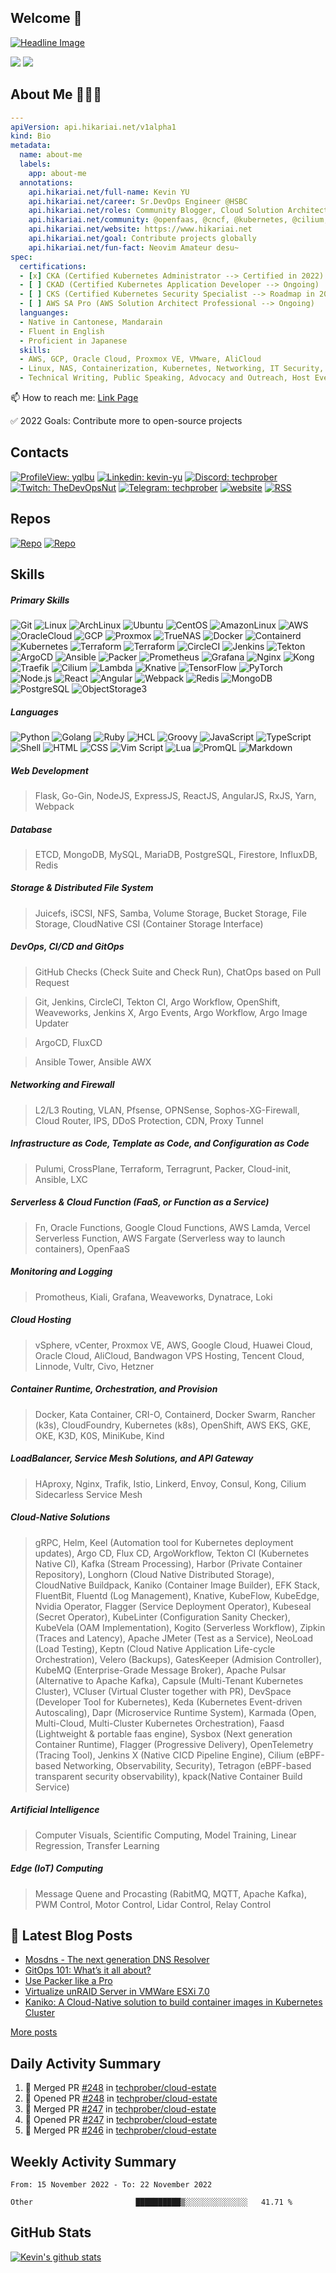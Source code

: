 ## Welcome 👋

[![Headline Image](https://github.com/yqlbu/yqlbu/blob/master/assets/github-headline.png?raw=true)](https://github.com/yqlbu)

[![](https://img.shields.io/badge/www.hikariai.net-up-brightegreen?style=for-the-badge)](https://hikariai.net)
[![](https://img.shields.io/badge/link.hikariai.net-up-brightegreen?style=for-the-badge)](https://link.hikariai.net)

## About Me 👨🏻‍💻

```yaml
---
apiVersion: api.hikariai.net/v1alpha1
kind: Bio
metadata:
  name: about-me
  labels:
    app: about-me
  annotations:
    api.hikariai.net/full-name: Kevin YU
    api.hikariai.net/career: Sr.DevOps Engineer @HSBC
    api.hikariai.net/roles: Community Blogger, Cloud Solution Architect, DevOps Specialist, Security Specialist
    api.hikariai.net/community: @openfaas, @cncf, @kubernetes, @cilium, @juicedata, and @techprober
    api.hikariai.net/website: https://www.hikariai.net
    api.hikariai.net/goal: Contribute projects globally
    api.hikariai.net/fun-fact: Neovim Amateur desu~
spec:
  certifications:
  - [x] CKA (Certified Kubernetes Administrator --> Certified in 2022)
  - [ ] CKAD (Certified Kubernetes Application Developer --> Ongoing)
  - [ ] CKS (Certified Kubernetes Security Specialist --> Roadmap in 2023)
  - [ ] AWS SA Pro (AWS Solution Architect Professional --> Ongoing)
  languanges:
  - Native in Cantonese, Mandarain
  - Fluent in English
  - Proficient in Japanese
  skills:
  - AWS, GCP, Oracle Cloud, Proxmox VE, VMware, AliCloud
  - Linux, NAS, Containerization, Kubernetes, Networking, IT Security, DevSecOps, GitOps, Serverless, Automation
  - Technical Writing, Public Speaking, Advocacy and Outreach, Host Events
```

📫 How to reach me: [Link Page](https://link.hikariai.net)

✅ 2022 Goals: Contribute more to open-source projects

## Contacts

[![ProfileView: yqlbu](https://komarev.com/ghpvc/?username=yqlbu&label=Profile+View&color=red&style=flat-square)](https://github.com/yqlbu)
[![Linkedin: kevin-yu](https://img.shields.io/badge/Linkedin-Kevin%20Yu-blue?style=flat-square&logo=Linkedin&logoColor=white&link=https://www.linkedin.com/in/chinglong-kevin-yu)](https://www.linkedin.com/in/chinglong-kevin-yu)
[![Discord: techprober](https://img.shields.io/badge/Discord-TechProber-blueviolet?style=flat-square&logo=Discord&logoColor=white&link=https://discord.gg/hyNwvjtBJ7)](https://discord.gg/hyNwvjtBJ7)
[![Twitch: TheDevOpsNut](https://img.shields.io/badge/Twitch-TheDevOpsNut-blueviolet?style=flat-square&logo=Twitch&logoColor=white&link=https://www.twitch.tv/TheDevOpsNut)](https://www.twitch.tv/TheDevOpsNut)
[![Telegram: techprober](https://img.shields.io/badge/Telegram-TechProber-blue?style=flat-square&logo=Telegram&logoColor=white&link=https://t.me/+7AG3aEQ5I00wY2Q5)](https://t.me/+7AG3aEQ5I00wY2Q5)
[![website](https://img.shields.io/badge/Personal%20Website-hikariai.net-purple?style=flat-square&logo=Hugo)](https://hikariai.net/)
[![RSS](https://img.shields.io/badge/RSS-hikariai.net-yellow?style=flat-square&logo=rss)](https://www.hikariai.net/index.xml)

## Repos

[![Repo](https://custom-icon-badges.herokuapp.com/badge/-Personal%20Repos-black?style=for-the-badge&logoColor=white&logo=repo)](https://github.com/yqlbu)
[![Repo](https://custom-icon-badges.herokuapp.com/badge/-Team%20Repos-black?style=for-the-badge&logoColor=white&logo=repo)](https://github.com/TechProber)

## Skills

##### Primary Skills

![Git](https://img.shields.io/badge/-Git-000?&logo=Git)
![Linux](https://img.shields.io/badge/-Linux-000?&logo=Linux)
![ArchLinux](https://img.shields.io/badge/-ArchLinux-000?&logo=ArchLinux)
![Ubuntu](https://img.shields.io/badge/-Ubuntu-000?&logo=Ubuntu)
![CentOS](https://img.shields.io/badge/-CentOS-000?&logo=CentOS)
![AmazonLinux](https://img.shields.io/badge/-AmazonLinux-000?&logo=AmazonEC2)
![AWS](https://img.shields.io/badge/-AWS-000?&logo=Amazon-AWS&logoColor=F90)
![OracleCloud](https://img.shields.io/badge/-OracleCloud-000?&logo=Oracle)
![GCP](https://img.shields.io/badge/-GCP-000?&logo=GoogleCloud)
![Proxmox](https://img.shields.io/badge/-Proxmox-000?&logo=Proxmox)
![TrueNAS](https://img.shields.io/badge/-TrueNAS-000?&logo=TrueNAS)
![Docker](https://img.shields.io/badge/-Docker-000?&logo=Docker)
![Containerd](https://img.shields.io/badge/-Containerd-000?&logo=Containerd)
![Kubernetes](https://img.shields.io/badge/-Kubernetes-000?&logo=Kubernetes)
![Terraform](https://img.shields.io/badge/-Terraform-000?&logo=Terraform&logoColor=blueviolet)
![Terraform](https://img.shields.io/badge/-Serverless-000?&logo=Serverless)
![CircleCI](https://img.shields.io/badge/-Circle%20CI-000?&logo=CircleCI)
![Jenkins](https://img.shields.io/badge/-Jenkins-000?&logo=Jenkins)
![Tekton](https://img.shields.io/badge/-Tekton-000?&logo=Tekton)
![ArgoCD](https://img.shields.io/badge/-ArgoCD-000?&logo=Argo)
![Ansible](https://img.shields.io/badge/-Ansible-000?&logo=Ansible&logoColor=red)
![Packer](https://img.shields.io/badge/-Packer-000?&logo=Packer)
![Prometheus](https://img.shields.io/badge/-Prometheus-000?&logo=Prometheus)
![Grafana](https://img.shields.io/badge/-Grafana-000?&logo=Grafana)
![Nginx](https://img.shields.io/badge/-Nginx-000?&logo=Nginx&logoColor=009900)
![Kong](https://img.shields.io/badge/-Kong-000?&logo=Kong)
![Traefik](https://img.shields.io/badge/-Traefik-000?&logo=TraefikProxy)
![Cilium](https://img.shields.io/badge/-Cilium-000?&logo=Cilium)
![Lambda](https://img.shields.io/badge/-Lambda-000?&logo=AWSLambda)
![Knative](https://img.shields.io/badge/-Knative-000?&logo=Knative&logoColor=blue)
![TensorFlow](https://img.shields.io/badge/-TensorFlow-000?&logo=TensorFlow)
![PyTorch](https://img.shields.io/badge/-PyTorch-000?&logo=PyTorch)
![Node.js](https://img.shields.io/badge/-Node.js-000?&logo=node.js)
![React](https://img.shields.io/badge/-React-000?&logo=React)
![Angular](https://img.shields.io/badge/-Angular-000?&logo=Angular&logoColor=darkred)
![Webpack](https://img.shields.io/badge/-Webpack-000?&logo=Webpack)
![Redis](https://img.shields.io/badge/-Redis-000?&logo=Redis)
![MongoDB](https://img.shields.io/badge/-MongoDB-000?&logo=MongoDB)
![PostgreSQL](https://img.shields.io/badge/-PostgreSQL-000?&logo=PostgreSQL)
![ObjectStorage3](https://img.shields.io/badge/-ObjectStorage-000?&logo=AmazonS3)

##### Languages

![Python](https://img.shields.io/badge/-Python-000?&logo=Python)
![Golang](https://img.shields.io/badge/-Golang-000?&logo=Go)
![Ruby](https://img.shields.io/badge/-Ruby-000?&logo=Ruby&logoColor=darkred)
![HCL](https://img.shields.io/badge/-HCL-000?&logo=HCL)
![Groovy](https://img.shields.io/badge/-Groovy-000?&logo=ApacheGroovy)
![JavaScript](https://img.shields.io/badge/-JavaScript-000?&logo=JavaScript)
![TypeScript](https://img.shields.io/badge/-TypeScript-000?&logo=TypeScript)
![Shell](https://img.shields.io/badge/-Shell-000?&logo=GNOMETerminal)
![HTML](https://img.shields.io/badge/-HTML-000?&logo=HTML5)
![CSS](https://img.shields.io/badge/-CSS-000?&logo=CSS3&logoColor=yellow)
![Vim Script](https://img.shields.io/badge/-Vim%20Script-000?&logo=vim&logoColor=green)
![Lua](https://img.shields.io/badge/-Lua-000?&logo=Lua&logoColor=pink)
![PromQL](https://img.shields.io/badge/-PromQL-000?&logo=Prometheus)
![Markdown](https://img.shields.io/badge/-Markdown-000?&logo=Markdown)

##### Web Development

> Flask, Go-Gin, NodeJS, ExpressJS, ReactJS, AngularJS, RxJS, Yarn, Webpack

##### Database

> ETCD, MongoDB, MySQL, MariaDB, PostgreSQL, Firestore, InfluxDB, Redis

##### Storage & Distributed File System

> Juicefs, iSCSI, NFS, Samba, Volume Storage, Bucket Storage, File Storage, CloudNative CSI (Container Storage Interface)

##### DevOps, CI/CD and GitOps

> GitHub Checks (Check Suite and Check Run), ChatOps based on Pull Request

> Git, Jenkins, CircleCI, Tekton CI, Argo Workflow, OpenShift, Weaveworks, Jenkins X, Argo Events, Argo Workflow, Argo Image Updater

> ArgoCD, FluxCD

> Ansible Tower, Ansible AWX

##### Networking and Firewall

> L2/L3 Routing, VLAN, Pfsense, OPNSense, Sophos-XG-Firewall, Cloud Router, IPS, DDoS Protection, CDN, Proxy Tunnel

##### Infrastructure as Code, Template as Code, and Configuration as Code

> Pulumi, CrossPlane, Terraform, Terragrunt, Packer, Cloud-init, Ansible, LXC

##### Serverless & Cloud Function (FaaS, or Function as a Service)

> Fn, Oracle Functions, Google Cloud Functions, AWS Lamda, Vercel Serverless Function, AWS Fargate (Serverless way to launch containers), OpenFaaS

##### Monitoring and Logging

> Promotheus, Kiali, Grafana, Weaveworks, Dynatrace, Loki

##### Cloud Hosting

> vSphere, vCenter, Proxmox VE, AWS, Google Cloud, Huawei Cloud, Oracle Cloud, AliCloud, Bandwagon VPS Hosting, Tencent Cloud, Linnode, Vultr, Civo, Hetzner

##### Container Runtime, Orchestration, and Provision

> Docker, Kata Container, CRI-O, Containerd, Docker Swarm, Rancher (k3s), CloudFoundry, Kubernetes (k8s), OpenShift, AWS EKS, GKE, OKE, K3D, K0S, MiniKube, Kind

##### LoadBalancer, Service Mesh Solutions, and API Gateway

> HAproxy, Nginx, Trafik, Istio, Linkerd, Envoy, Consul, Kong, Cilium Sidecarless Service Mesh

##### Cloud-Native Solutions

> gRPC, Helm, Keel (Automation tool for Kubernetes deployment updates), Argo CD, Flux CD, ArgoWorkflow, Tekton CI (Kubernetes Native CI), Kafka (Stream Processing), Harbor (Private Container Repository), Longhorn (Cloud Native Distributed Storage), CloudNative Buildpack, Kaniko (Container Image Builder), EFK Stack, FluentBit, Fluentd (Log Management), Knative, KubeFlow, KubeEdge, Nvidia Operator, Flagger (Service Deployment Operator), Kubeseal (Secret Operator), KubeLinter (Configuration Sanity Checker), KubeVela (OAM Implementation), Kogito (Serverless Workflow), Zipkin (Traces and Latency), Apache JMeter (Test as a Service), NeoLoad (Load Testing), Keptn (Cloud Native Application Life-cycle Orchestration), Velero (Backups), GatesKeeper (Admision Controller), KubeMQ (Enterprise-Grade Message Broker), Apache Pulsar (Alternative to Apache Kafka), Capsule (Multi-Tenant Kubernetes Cluster), VCluser (Virtual Cluster together with PR), DevSpace (Developer Tool for Kubernetes), Keda (Kubernetes Event-driven Autoscaling), Dapr (Microservice Runtime System), Karmada (Open, Multi-Cloud, Multi-Cluster Kubernetes Orchestration), Faasd (Lightweight & portable faas engine), Sysbox (Next generation Container Runtime), Flagger (Progressive Delivery), OpenTelemetry (Tracing Tool), Jenkins X (Native CICD Pipeline Engine), Cilium (eBPF-based Networking, Observability, Security), Tetragon (eBPF-based transparent security observability), kpack(Native Container Build Service)

##### Artificial Intelligence

> Computer Visuals, Scientific Computing, Model Training, Linear Regression, Transfer Learning

##### Edge (IoT) Computing

> Message Quene and Procasting (RabitMQ, MQTT, Apache Kafka), PWM Control, Motor Control, Lidar Control, Relay Control

## 📕 Latest Blog Posts

<!-- BLOG-POST-LIST:START -->
- [Mosdns - The next generation DNS Resolver](https://www.hikariai.net/blog/26-mosdns-the-next-generation-dns-resolver/)
- [GitOps 101: What’s it all about?](https://www.hikariai.net/blog/25-gitops-101-whats-it-all-about/)
- [Use Packer like a Pro](https://www.hikariai.net/blog/24-use-packer-like-a-pro/)
- [Virtualize unRAID Server in VMWare ESXi 7.0](https://www.hikariai.net/blog/23-virtualize-unraid-server-in-vmware-esxi-7.0/)
- [Kaniko: A Cloud-Native solution to build container images in Kubernetes Cluster](https://www.hikariai.net/blog/22-kaniko-a-cloud-native-solution-to-build-container-images-in-kubernetes-cluster/)
<!-- BLOG-POST-LIST:END -->

<u>[More posts](https://hikariai.net)</u>

## Daily Activity Summary

<!--START_SECTION:activity-->

1. 🎉 Merged PR [#248](https://github.com/techprober/cloud-estate/pull/248) in [techprober/cloud-estate](https://github.com/techprober/cloud-estate)
2. 💪 Opened PR [#248](https://github.com/techprober/cloud-estate/pull/248) in [techprober/cloud-estate](https://github.com/techprober/cloud-estate)
3. 🎉 Merged PR [#247](https://github.com/techprober/cloud-estate/pull/247) in [techprober/cloud-estate](https://github.com/techprober/cloud-estate)
4. 💪 Opened PR [#247](https://github.com/techprober/cloud-estate/pull/247) in [techprober/cloud-estate](https://github.com/techprober/cloud-estate)
5. 🎉 Merged PR [#246](https://github.com/techprober/cloud-estate/pull/246) in [techprober/cloud-estate](https://github.com/techprober/cloud-estate)

<!--END_SECTION:activity-->

## Weekly Activity Summary

<!--START_SECTION:waka-->

```text
From: 15 November 2022 - To: 22 November 2022

Other                       ██████████▒░░░░░░░░░░░░░░   41.71 %
```

<!--END_SECTION:waka-->

## GitHub Stats

<a href="https://github.com/yqlbu">
 <img align="center" src="https://github-readme-stats.vercel.app/api?username=yqlbu&show_icons=true&theme=light&line_height=30" alt="Kevin's github stats"/>
</a>
